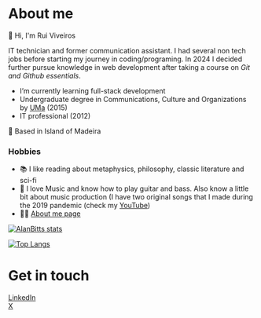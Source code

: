 # About me 


:wave: Hi, I'm Rui Viveiros


IT technician and former communication assistant. I had several non tech jobs before starting my journey in coding/programing.
In 2024 I decided further pursue knowledge in web development after taking a course on _Git and Github essentials_.


- I’m currently learning full-stack development
- Undergraduate degree in Communications, Culture and Organizations by [UMa](https://www.uma.pt/en/) (2015)
- IT professional (2012)

📍 Based in Island of Madeira


### Hobbies 
- 📚 I like reading about metaphysics, philosophy, classic literature and sci-fi
- 🎸 I love Music and know how to play guitar and bass. Also know a little bit about music production (I have two original songs that I made during the 2019 pandemic (check my [YouTube](https://www.youtube.com/@alanbitts))
- 👷‍♂️ [About me page](https://alanbitts.github.io)

[![AlanBitts stats](https://github-readme-stats.vercel.app/api?username=AlanBitts&show_icons=true&theme=monokai)](https://github.com/AlanBitts?tab=repositories)

[![Top Langs](https://github-readme-stats.vercel.app/api/top-langs/?username=AlanBitts&theme=monokai)](https://github.com/AlanBitts?tab=repositories)

# Get in touch
[LinkedIn](https://www.linkedin.com/in/alanbitts/)   
[X](https://x.com/alanbittsx)

<!---
AlanBitts/AlanBitts is a ✨ special ✨ repository because its `README.md` (this file) appears on your GitHub profile.
You can click the Preview link to take a look at your changes.
--->
